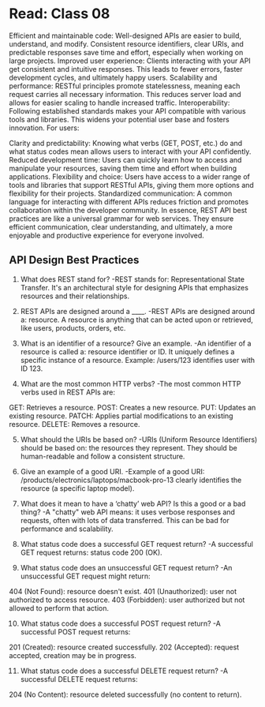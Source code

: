 # Read: Class 08
Efficient and maintainable code: Well-designed APIs are easier to build, understand, and modify. Consistent resource identifiers, clear URIs, and predictable responses save time and effort, especially when working on large projects.
Improved user experience: Clients interacting with your API get consistent and intuitive responses. This leads to fewer errors, faster development cycles, and ultimately happy users.
Scalability and performance: RESTful principles promote statelessness, meaning each request carries all necessary information. This reduces server load and allows for easier scaling to handle increased traffic.
Interoperability: Following established standards makes your API compatible with various tools and libraries. This widens your potential user base and fosters innovation.
For users:

Clarity and predictability: Knowing what verbs (GET, POST, etc.) do and what status codes mean allows users to interact with your API confidently.
Reduced development time: Users can quickly learn how to access and manipulate your resources, saving them time and effort when building applications.
Flexibility and choice: Users have access to a wider range of tools and libraries that support RESTful APIs, giving them more options and flexibility for their projects.
Standardized communication: A common language for interacting with different APIs reduces friction and promotes collaboration within the developer community.
In essence, REST API best practices are like a universal grammar for web services. They ensure efficient communication, clear understanding, and ultimately, a more enjoyable and productive experience for everyone involved.



## API Design Best Practices

1. What does REST stand for?
-REST stands for: Representational State Transfer. It's an architectural style for designing APIs that emphasizes resources and their relationships.


2. REST APIs are designed around a ____.
-REST APIs are designed around a: resource. A resource is anything that can be acted upon or retrieved, like users, products, orders, etc.


3. What is an identifier of a resource? Give an example.
-An identifier of a resource is called a: resource identifier or ID. It uniquely defines a specific instance of a resource. Example: /users/123 identifies user with ID 123.


4. What are the most common HTTP verbs?
-The most common HTTP verbs used in REST APIs are:

GET: Retrieves a resource.
POST: Creates a new resource.
PUT: Updates an existing resource.
PATCH: Applies partial modifications to an existing resource.
DELETE: Removes a resource.




5. What should the URIs be based on?
-URIs (Uniform Resource Identifiers) should be based on: the resources they represent. They should be human-readable and follow a consistent structure.



6. Give an example of a good URI.
-Example of a good URI: /products/electronics/laptops/macbook-pro-13 clearly identifies the resource (a specific laptop model).



7. What does it mean to have a ‘chatty’ web API? Is this a good or a bad thing?
-A "chatty" web API means: it uses verbose responses and requests, often with lots of data transferred. This can be bad for performance and scalability.



8. What status code does a successful GET request return?
-A successful GET request returns: status code 200 (OK).



9. What status code does an unsuccessful GET request return?
-An unsuccessful GET request might return:

404 (Not Found): resource doesn't exist.
401 (Unauthorized): user not authorized to access resource.
403 (Forbidden): user authorized but not allowed to perform that action.




10. What status code does a successful POST request return?
-A successful POST request returns:

201 (Created): resource created successfully.
202 (Accepted): request accepted, creation may be in progress.




11. What status code does a successful DELETE request return?
-A successful DELETE request returns:

204 (No Content): resource deleted successfully (no content to return).


